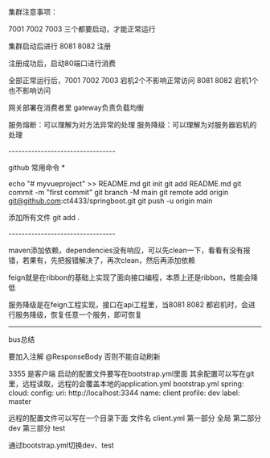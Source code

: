 集群注意事项：

7001 7002 7003 三个都要启动，才能正常运行

集群启动后进行 8081 8082 注册

注册成功后，启动80端口进行消费

全部正常运行后，7001 7002 7003 宕机2个不影响正常访问 8081 8082 宕机1个也不影响访问

网关部署在消费者里 gateway负责负载均衡

服务熔断：可以理解为对方法异常的处理
服务降级：可以理解为对服务器宕机的处理

*---------------------------------*

github 常用命令 *

echo "# myvueproject" >> README.md
git init
git add README.md
git commit -m "first commit"
git branch -M main
git remote add origin git@github.com:ct4433/springboot.git
git push -u origin main

添加所有文件	git add .

*---------------------------------*

maven添加依赖，dependencies没有响应，可以先clean一下，看看有没有报错，若果有，先把报错解决了，再次clean，然后再添加依赖

feign就是在ribbon的基础上实现了面向接口编程，本质上还是ribbon，性能会降低

服务降级是在feign工程实现，接口在api工程里，当8081 8082 都宕机时，会进行服务降级，恢复任意一个服务，即可恢复

-----
bus总结

要加入注解    @ResponseBody 否则不能自动刷新

3355 是客户端 启动的配置文件要写在bootstrap.yml里面
其余配置可以写在git里，远程读取，远程的会覆盖本地的application.yml
bootstrap.yml
spring:
cloud:
config:
uri: http://localhost:3344
name: client
profile: dev
label: master

远程的配置文件可以写在一个目录下面
文件名 client.yml
第一部分 全局
第二部分 dev
第三部分 test

通过bootstrap.yml切换dev、test
